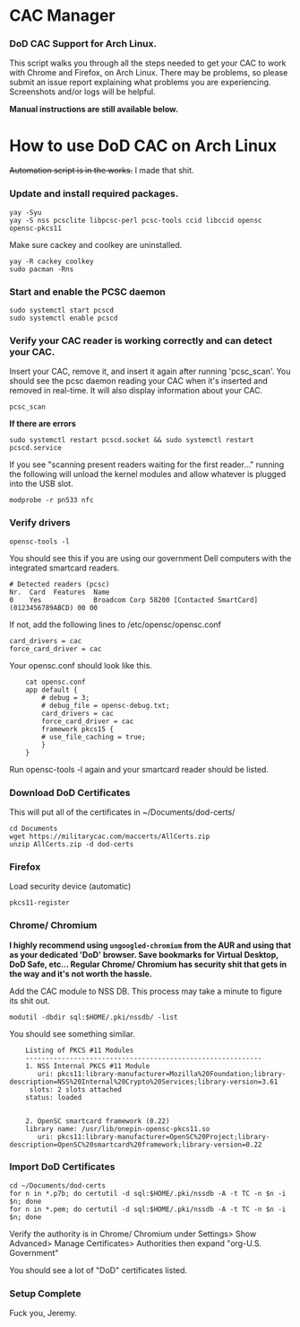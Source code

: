 # CAC Manager

### DoD CAC Support for Arch Linux.

This script walks you through all the steps needed to get your CAC to work with Chrome and Firefox, on Arch Linux. There may be problems, so please submit an issue report explaining what problems you are experiencing. Screenshots and/or logs will be helpful.

**Manual instructions are still available below.**

# How to use DoD CAC on Arch Linux

~~Automation script is in the works.~~ I made that shit.

### Update and install required packages.
```
yay -Syu
yay -S nss pcsclite libpcsc-perl pcsc-tools ccid libccid opensc opensc-pkcs11
```
Make sure cackey and coolkey are uninstalled.
```
yay -R cackey coolkey
sudo pacman -Rns
```

### Start and enable the PCSC daemon
```
sudo systemctl start pcscd
sudo systemctl enable pcscd
```

### Verify your CAC reader is working correctly and can detect your CAC.
Insert your CAC, remove it, and insert it again after running 'pcsc_scan'. You should see the pcsc daemon reading your CAC when it's inserted and removed in real-time. It will also display information about your CAC.

```pcsc_scan```

**If there are errors**
```
sudo systemctl restart pcscd.socket && sudo systemctl restart pcscd.service
```

If you see "scanning present readers waiting for the first reader..." running the following will unload the kernel modules and allow whatever is plugged into the USB slot.
```
modprobe -r pn533 nfc
```

### Verify drivers
```
opensc-tools -l
```

You should see this if you are using our government Dell computers with the integrated smartcard readers.
```
# Detected readers (pcsc)
Nr.  Card  Features  Name
0    Yes             Broadcom Corp 58200 [Contacted SmartCard] (0123456789ABCD) 00 00
```

If not, add the following lines to /etc/opensc/opensc.conf
```
card_drivers = cac
force_card_driver = cac
```
Your opensc.conf should look like this.
```
    cat opensc.conf
    app default {
        # debug = 3;
        # debug_file = opensc-debug.txt;
        card_drivers = cac
        force_card_driver = cac
        framework pkcs15 {	
        # use_file_caching = true;
        }
    }
```
Run opensc-tools -l again and your smartcard reader should be listed.

### Download DoD Certificates
This will put all of the certificates in ~/Documents/dod-certs/
```
cd Documents
wget https://militarycac.com/maccerts/AllCerts.zip
unzip AllCerts.zip -d dod-certs
```

### Firefox
Load security device (automatic)
```
pkcs11-register
```

### Chrome/ Chromium

**I highly recommend using ```ungoogled-chromium``` from the AUR and using that as your dedicated 'DoD' browser. Save bookmarks for Virtual Desktop, DoD Safe, etc... Regular Chrome/ Chromium has security shit that gets in the way and it's not worth the hassle.**

Add the CAC module to NSS DB.
This process may take a minute to figure its shit out.
```
modutil -dbdir sql:$HOME/.pki/nssdb/ -list
```
You should see something similar.
```
    Listing of PKCS #11 Modules
    -----------------------------------------------------------
    1. NSS Internal PKCS #11 Module
   	   uri: pkcs11:library-manufacturer=Mozilla%20Foundation;library-description=NSS%20Internal%20Crypto%20Services;library-version=3.61
   	 slots: 2 slots attached
   	status: loaded


    2. OpenSC smartcard framework (0.22)
	library name: /usr/lib/onepin-opensc-pkcs11.so
	   uri: pkcs11:library-manufacturer=OpenSC%20Project;library-description=OpenSC%20smartcard%20framework;library-version=0.22
```

### Import DoD Certificates
```
cd ~/Documents/dod-certs
for n in *.p7b; do certutil -d sql:$HOME/.pki/nssdb -A -t TC -n $n -i $n; done
for n in *.pem; do certutil -d sql:$HOME/.pki/nssdb -A -t TC -n $n -i $n; done
```
Verify the authority is in Chrome/ Chromium under Settings> Show Advanced> Manage Certificates> Authorities then expand "org-U.S. Government"

You should see a lot of "DoD" certificates listed.

### Setup Complete

Fuck you, Jeremy.
